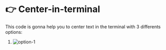 # 👉 Center-in-terminal

This code is gonna help you to center text in the terminal with 3 differents options:

1) <img src="https://imgur.com/ARbrgYP" alt="option-1"/>




